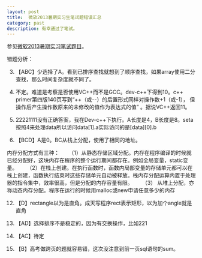 ```yaml
---
layout: post
title:  微软2013暑期实习生笔试题错误汇总
category: past
description: 有幸通过了笔试。
---
```


参见[微软2013暑期实习笔试题目](http://www.cnblogs.com/justcxtoworld/archive/2013/04/06/3002719.html)。

错题分析：

3. 【ABC】少选择了A。看到已排序查找就想到了顺序查找，如果array使用二分查找，那么时间复杂度就不同了。

5.  不定。难道是考察是否使用VC++而不是GCC。dev-c++下得到10。c++ primer第四版140页写到“++（或--）的后置形式同样对操作数+1（或-1）， 但操作后产生操作数原来的未修改的值作为表达式的值” 。据说VC++返回11。

8. 22221111没有正确答案，我在Dev-c++下执行。A长度是4，B长度是8。seta按照4来处理data所以访问data[1].a实际访问的是[data][0].b

10. 【BCD】A是0。BC从栈上分配，使用了相同的地址。

内存分配方式有三种：
　　（1）从静态存储区域分配。内存在程序编译的时候就已经分配好，这块内存在程序的整个运行期间都存在。例如全局变量，static变量。
　　（2）在栈上创建。在执行函数时，函数内局部变量的存储单元都可以在栈上创建，函数执行结束时这些存储单元自动被释放。栈内存分配运算内置于处理器的指令集中，效率很高，但是分配的内存容量有限。
　　（3） 从堆上分配，亦称动态内存分配。程序在运行的时候用malloc或new申请任意多少的内存

12. 【D】rectangle以为是直角。成天写程序rect表示矩形，以为加个angle就是直角

14. 【AD】选择排序不是稳定的，因为有交换操作，比如221

15. 【AC】待定

18. 【B】高考做跨页的题就容易错，这次没注意到前一页sql语句的sum。